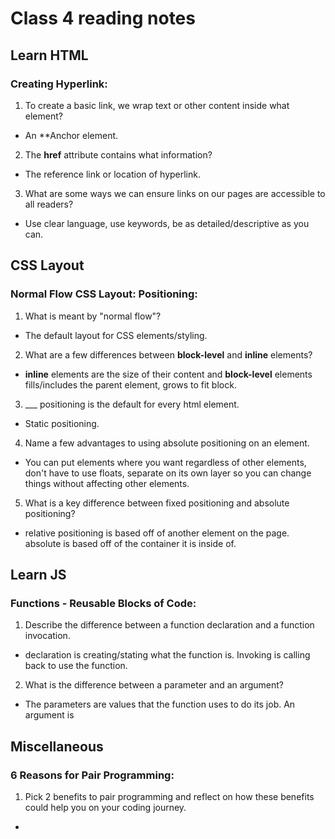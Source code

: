 # Class 4 reading notes

## Learn HTML
### Creating Hyperlink:

1. To create a basic link, we wrap text or other content inside what element?

* An **Anchor element.

2. The **href** attribute contains what information?

* The reference link or location of hyperlink.

3. What are some ways we can ensure links on our pages are accessible to all readers?

* Use clear language, use keywords, be as detailed/descriptive as you can.


## CSS Layout

### Normal Flow CSS Layout: Positioning:

1. What is meant by "normal flow"?

* The default layout for CSS elements/styling.

2. What are a few differences between **block-level** and **inline** elements?

* **inline** elements are the size of their content and **block-level** elements fills/includes the parent element, grows to fit block.

3. ___ positioning is the default for every html element.

* Static positioning.

4. Name a few advantages to using absolute positioning on an element.

* You can put elements where you want regardless of other elements, don't have to use floats, separate on its own layer so you can change things without affecting other elements.

5. What is a key difference between fixed positioning and absolute positioning?

* relative positioning is based off of another element on the page. absolute is based off of the container it is inside of.

## Learn JS

### Functions - Reusable Blocks of Code:

1. Describe the difference between a function declaration and a function invocation.

* declaration is creating/stating what the function is. Invoking is calling back to use the function. 

2. What is the difference between a parameter and an argument?

* The parameters are values that the function uses to do its job. An argument is 


## Miscellaneous

### 6 Reasons for Pair Programming:

1. Pick 2 benefits to pair programming and reflect on how these benefits could help you on your coding journey.

* 